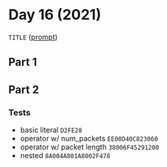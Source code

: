 # Day 16 (2021)

`TITLE` ([prompt](https://adventofcode.com/2021/day/16))

## Part 1

## Part 2

### Tests

- basic literal `D2FE28`
- operator w/ num_packets `EE00D40C823060`
- operator w/ packet length `38006F45291200`
- nested `8A004A801A8002F478`
